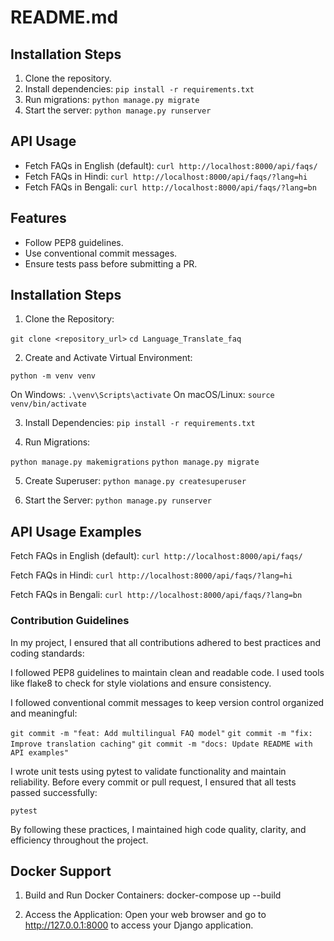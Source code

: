 # README.md

## Installation Steps
1. Clone the repository.
2. Install dependencies: `pip install -r requirements.txt`
3. Run migrations: `python manage.py migrate`
4. Start the server: `python manage.py runserver`

## API Usage
- Fetch FAQs in English (default): `curl http://localhost:8000/api/faqs/`
- Fetch FAQs in Hindi: `curl http://localhost:8000/api/faqs/?lang=hi`
- Fetch FAQs in Bengali: `curl http://localhost:8000/api/faqs/?lang=bn`

## Features
- Follow PEP8 guidelines.
- Use conventional commit messages.
- Ensure tests pass before submitting a PR.

## Installation Steps
1. Clone the Repository:

`git clone <repository_url>`
`cd Language_Translate_faq`

2. Create and Activate Virtual Environment:

 `python -m venv venv`

 On Windows: `.\venv\Scripts\activate`
 On macOS/Linux: `source venv/bin/activate`

3. Install Dependencies: `pip install -r requirements.txt`

4. Run Migrations:

`python manage.py makemigrations`
`python manage.py migrate`

5. Create Superuser: `python manage.py createsuperuser`

6. Start the Server: `python manage.py runserver`


## API Usage Examples
 Fetch FAQs in English (default): `curl http://localhost:8000/api/faqs/`

 Fetch FAQs in Hindi: `curl http://localhost:8000/api/faqs/?lang=hi`

 Fetch FAQs in Bengali: `curl http://localhost:8000/api/faqs/?lang=bn`

### Contribution Guidelines
In my project, I ensured that all contributions adhered to best practices and coding standards:

I followed PEP8 guidelines to maintain clean and readable code. I used tools like flake8 to check for style violations and ensure consistency.

I followed conventional commit messages to keep version control organized and meaningful:

`git commit -m "feat: Add multilingual FAQ model"`
`git commit -m "fix: Improve translation caching"`
`git commit -m "docs: Update README with API examples"`

I wrote unit tests using pytest to validate functionality and maintain reliability. Before every commit or pull request, I ensured that all tests passed successfully:

`pytest`

By following these practices, I maintained high code quality, clarity, and efficiency throughout the project.

## Docker Support 
1. Build and Run Docker Containers:
docker-compose up --build

2. Access the Application: Open your web browser and go to http://127.0.0.1:8000 to access your Django application.